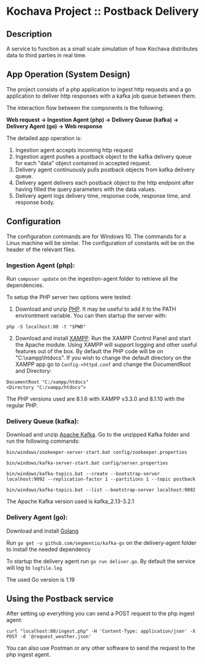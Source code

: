 # Kochava Project :: Postback Delivery

## Description
A service to function as a small scale simulation of how Kochava distributes data to third parties in real time. 

## App Operation (System Design)
The project consists of a php application to ingest http requests and a go application to deliver http responses with a kafka job queue between them.

The interaction flow between the components is the following:

**Web request &rarr; Ingestion Agent (php) &rarr; Delivery Queue (kafka) &rarr; Delivery Agent (go) &rarr; Web response**

The detailed app operation is:

1) Ingestion agent accepts incoming http request
2) Ingestion agent pushes a postback object to the kafka  delivery queue for each "data" object contained in accepted request.
3) Delivery agent continuously pulls postback objects from kafka delivery queue.
4) Delivery agent delivers each postback object to the http endpoint after having filled the query parameters with the data values.
5) Delivery agent logs delivery time, response code, response time, and response body.

## Configuration
The configuration commands are for Windows 10. The commands for a Linux machine will be similar. 
The configuration of constants will be on the header of the relevant files.

### Ingestion Agent (php):

Run `composer update` on the ingestion-agent folder to retrieve all the dependencies.

To setup the PHP server two options were tested:

1. Download and unzip [PHP](https://www.php.net/downloads). It may be useful to add it to the PATH environtment variable. You can then startup the server with:

`php -S localhost:80 -t "$PWD"`

2. Download and install [XAMPP](https://www.apachefriends.org/download.html). Run the XAMPP Control Panel and start the Apache module. Using XAMPP will support logging and other useful features out of the box. By default the PHP code will be on "C:\xampp\htdocs". If you wish to change the default directory on the XAMPP app go to `Config->httpd.conf` and change the DocumentRoot and Directory:

```
DocumentRoot "C:/xampp/htdocs"
<Directory "C:/xampp/htdocs">
```

The PHP versions used are 8.1.6 with XAMPP v3.3.0 and 8.1.10 with the regular PHP.

### Delivery Queue (kafka):
Download and unzip [Apache Kafka](https://kafka.apache.org/downloads). Go to the unzipped Kafka folder and run the following commands:

`bin/windows/zookeeper-server-start.bat config/zookeeper.properties`

`bin/windows/kafka-server-start.bat config/server.properties`

`bin/windows/kafka-topics.bat --create --bootstrap-server localhost:9092 --replication-factor 1 --partitions 1 --topic postback`

`bin/windows/kafka-topics.bat --list --bootstrap-server localhost:9092`

The Apache Kafka version used is kafka_2.13-3.2.1

### Delivery Agent (go):
Download and install [Golang](https://go.dev/doc/install)

Run `go get -u github.com/segmentio/kafka-go` on the delivery-agent folder to install the needed dependency

To startup the delivery agent run `go run deliver.go`. By default the service will log to `logfile.log`

The used Go version is 1.19

## Using the Postback service

After setting up everything you can send a POST request to the php ingest agent:

`curl "localhost:80/ingest.php" -H 'Content-Type: application/json' -X POST -d '@request_weather.json'`

You can also use Postman or any other software to send the request to the php ingest agent.
